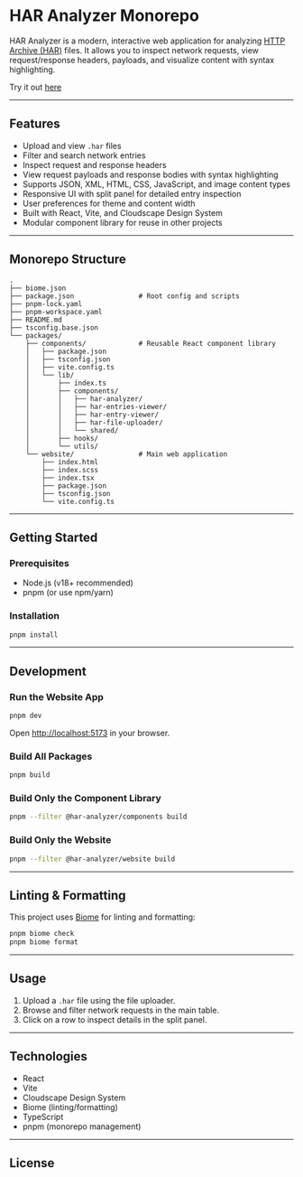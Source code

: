 # HAR Analyzer Monorepo

HAR Analyzer is a modern, interactive web application for analyzing [HTTP Archive (HAR)](https://w3c.github.io/web-performance/specs/HAR/Overview.html) files. It allows you to inspect network requests, view request/response headers, payloads, and visualize content with syntax highlighting.

Try it out [here](https://theallanjoshua.github.io/har-analyzer/)

---

## Features

- Upload and view `.har` files
- Filter and search network entries
- Inspect request and response headers
- View request payloads and response bodies with syntax highlighting
- Supports JSON, XML, HTML, CSS, JavaScript, and image content types
- Responsive UI with split panel for detailed entry inspection
- User preferences for theme and content width
- Built with React, Vite, and Cloudscape Design System
- Modular component library for reuse in other projects

---

## Monorepo Structure

```
.
├── biome.json
├── package.json                # Root config and scripts
├── pnpm-lock.yaml
├── pnpm-workspace.yaml
├── README.md
├── tsconfig.base.json
└── packages/
    ├── components/             # Reusable React component library
    │   ├── package.json
    │   ├── tsconfig.json
    │   ├── vite.config.ts
    │   └── lib/
    │       ├── index.ts
    │       ├── components/
    │       │   ├── har-analyzer/
    │       │   ├── har-entries-viewer/
    │       │   ├── har-entry-viewer/
    │       │   ├── har-file-uploader/
    │       │   └── shared/
    │       ├── hooks/
    │       └── utils/
    └── website/                # Main web application
        ├── index.html
        ├── index.scss
        ├── index.tsx
        ├── package.json
        ├── tsconfig.json
        └── vite.config.ts
```

---

## Getting Started

### Prerequisites

- Node.js (v18+ recommended)
- pnpm (or use npm/yarn)

### Installation

```sh
pnpm install
```

---

## Development

### Run the Website App

```sh
pnpm dev
```
Open [http://localhost:5173](http://localhost:5173) in your browser.

### Build All Packages

```sh
pnpm build
```

### Build Only the Component Library

```sh
pnpm --filter @har-analyzer/components build
```

### Build Only the Website

```sh
pnpm --filter @har-analyzer/website build
```

---

## Linting & Formatting

This project uses [Biome](https://biomejs.dev/) for linting and formatting:

```sh
pnpm biome check
pnpm biome format
```

---

## Usage

1. Upload a `.har` file using the file uploader.
2. Browse and filter network requests in the main table.
3. Click on a row to inspect details in the split panel.

---

## Technologies

- React
- Vite
- Cloudscape Design System
- Biome (linting/formatting)
- TypeScript
- pnpm (monorepo management)

---

## License
